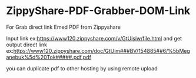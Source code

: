# ZippyShare-PDF-Grabber-DOM-Link
For Grab direct link Emed PDF from Zippyshare

Input link ex:https://www120.zippyshare.com/v/GtUisiw/file.html
and get
output direct link ex:https://www120.zippyshare.com/doc/GtUim###BV/154885##6/%5bMeganebuk%5d%20Tok#####.pdf.pdf

you can duplicate pdf to other hosting by using remote upload
